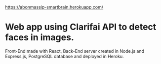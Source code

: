 https://abonmassip-smartbrain.herokuapp.com/

# Web app using Clarifai API to detect faces in images. 
Front-End made with React, Back-End server created in Node.js and Express.js, PostgreSQL database and deployed in Heroku.